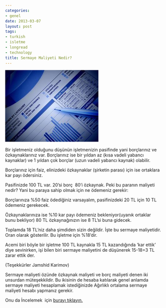 ```yaml
---
categories:
- genel
date: 2013-03-07
layout: post
tags:
- turkish
- isletme
- longread
- technology
title: Sermaye Maliyeti Nedir?
---
```


[![image](/images/9b2b7-5_graph.jpg)](https://suatatan.wordpress.com/wp-content/uploads/2013/03/9b2b7-5_graph.jpg)

Bir işletmeniz olduğunu düşünün işletmenizin pasifinde yani borçlarınız ve özkaynaklarınız var. Borçlarınız ise bir yıldan az (kısa vadeli yabancı kaynaklar) ve 1 yıldan çok borçlar (uzun vadeli yabancı kaynak) olabilir.

Borçlarınız için faiz, elinizdeki özkaynaklar (şirketin parası) için ise ortaklara kar payı ödersiniz.

Pasifinizde 100 TL var. 20’si borç  80’i özkaynak. Peki bu paranın maliyeti nedir? Yani bu paraya sahip olmak için ne ödemeniz gerekir:

Borçlarınıza %50 faiz ödediğiniz varsayalım, pasifinizdeki 20 TL için 10 TL ödemeniz gerekecek.

Özkaynaklarınıza ise %10 kar payı ödemeniz bekleniyor(uyanık ortaklar bunu bekliyor) 80 TL özkaynağınızın ise 8 TL’si buna gidecek.

Toplamda 18 TL’niz daha şimdiden sizin değildir. İşte bu sermaye maliyetidir. Oran olarak gösterilir. Bu işletme için %18’dir.

Acemi biri böyle bir işletme 100 TL kaynakla 15 TL kazandığında ‘kar ettik’ diye sevinirken, işi bilen biri sermaye maliyetini de düşünerek 15-18=3 TL zarar ettik der.  
  
(Teşekkürler Jamshid Karimov)

Sermaye maliyeti özünde özkaynak maliyeti ve borç maliyeti denen iki unsurdan müteşekkildir. Bu ikisinin de hesaba katılarak genel anlamda sermaye maliyeti hesaplamak istediğinizde Ağırlıklı ortalama sermaye maliyeti hesabı yapmanız gerekir. 

Onu da İncelemek  için [burayı tıklayın.](http://acikbellek.tumblr.com/post/101914173030/ag-rl-kl-ortalama-sermaye-maliyeti)
